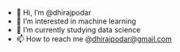 - 👋 Hi, I’m @dhirajpodar
- 👀 I’m interested in machine learning
- 🌱 I’m currently studying data science
- 📫 How to reach me @dhirajpodar@gmail.com


